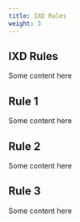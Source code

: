 ```yaml
---
title: IXD Rules
weight: 3
---
```

<div class="slide" markdown="1">

## IXD Rules

Some content here



</div>

<div class="slide" markdown="1">

## Rule 1

Some content here

</div>

<div class="slide" markdown="1">

## Rule 2

Some content here

</div>

<div class="slide" markdown="1">

## Rule 3

Some content here

</div>